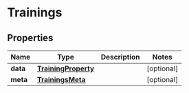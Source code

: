 

# Trainings


## Properties

| Name | Type | Description | Notes |
|------------ | ------------- | ------------- | -------------|
|**data** | [**TrainingProperty**](TrainingProperty.md) |  |  [optional] |
|**meta** | [**TrainingsMeta**](TrainingsMeta.md) |  |  [optional] |



